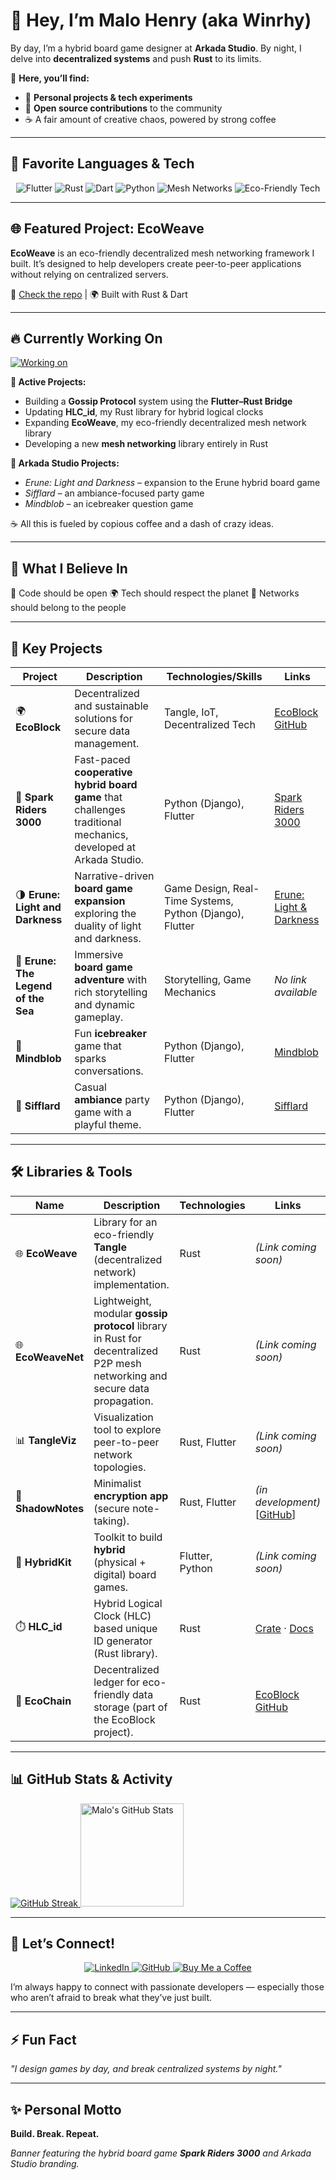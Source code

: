 # 👋 Hey, I’m Malo Henry (aka Winrhy)

By day, I’m a hybrid board game designer at **Arkada Studio**. By night, I delve into **decentralized systems** and push **Rust** to its limits.

📍 **Here, you’ll find:**

* 🚀 **Personal projects & tech experiments**
* 🤝 **Open source contributions** to the community
* ☕ A fair amount of creative chaos, powered by strong coffee

---

## 🚀 Favorite Languages & Tech

<p align="center">
    <img src="https://img.shields.io/badge/Code-Flutter-blue?logo=flutter&logoColor=white&style=for-the-badge" alt="Flutter" />
    <img src="https://img.shields.io/badge/Code-Rust-orange?logo=rust&logoColor=white&style=for-the-badge" alt="Rust" />
    <img src="https://img.shields.io/badge/Code-Dart-blue?logo=dart&logoColor=white&style=for-the-badge" alt="Dart" />
    <img src="https://img.shields.io/badge/Code-Python-yellow?logo=python&logoColor=white&style=for-the-badge" alt="Python" />
    <img src="https://img.shields.io/badge/Infra-Mesh%20Networks-00C853?style=for-the-badge" alt="Mesh Networks" />
    <img src="https://img.shields.io/badge/Eco%20Friendly%20Tech-%E2%9C%A8-green?style=for-the-badge" alt="Eco-Friendly Tech" />
</p>

---

## 🌐 Featured Project: EcoWeave

**EcoWeave** is an eco-friendly decentralized mesh networking framework I built. It’s designed to help developers create peer-to-peer applications without relying on centralized servers.

🔗 [Check the repo](https://github.com/EcoBlock-Network) | 🌍 Built with Rust & Dart

---

## 🔥 Currently Working On

[![Working on](https://img.shields.io/badge/Working%20on-Mesh%20Protocol%20%7C%20EcoWeave%20%7C%20Hybrid%20Games-brightgreen)](https://github.com/MaloWinrhy)

**🚀 Active Projects:**

* Building a **Gossip Protocol** system using the **Flutter–Rust Bridge**
* Updating **HLC\_id**, my Rust library for hybrid logical clocks
* Expanding **EcoWeave**, my eco-friendly decentralized mesh network library
* Developing a new **mesh networking** library entirely in Rust

**🎲 Arkada Studio Projects:**

* *Erune: Light and Darkness* – expansion to the Erune hybrid board game
* *Sifflard* – an ambiance-focused party game
* *Mindblob* – an icebreaker question game

☕ All this is fueled by copious coffee and a dash of crazy ideas.

---

## 🌱 What I Believe In

🔗 Code should be open
🌍 Tech should respect the planet
🔐 Networks should belong to the people

---

## 🔑 Key Projects

| Project                             | Description                                                                                                     | Technologies/Skills                                      | Links                                                                     |
| ----------------------------------- | --------------------------------------------------------------------------------------------------------------- | -------------------------------------------------------- | ------------------------------------------------------------------------- |
| 🌍 **EcoBlock**                     | Decentralized and sustainable solutions for secure data management.                                             | Tangle, IoT, Decentralized Tech                          | [EcoBlock GitHub](https://github.com/EcoBlock-Network)                    |
| 🚀 **Spark Riders 3000**            | Fast-paced **cooperative hybrid board game** that challenges traditional mechanics, developed at Arkada Studio. | Python (Django), Flutter                                 | [Spark Riders 3000](https://www.arkada.studio/spark-riders-3000)          |
| 🌗 **Erune: Light and Darkness**    | Narrative-driven **board game expansion** exploring the duality of light and darkness.                          | Game Design, Real-Time Systems, Python (Django), Flutter | [Erune: Light & Darkness](https://www.arkada.studio/erune-light-darkness) |
| 🌊 **Erune: The Legend of the Sea** | Immersive **board game adventure** with rich storytelling and dynamic gameplay.                                 | Storytelling, Game Mechanics                             | *No link available*                                                       |
| 💬 **Mindblob**                     | Fun **icebreaker** game that sparks conversations.                                                              | Python (Django), Flutter                                 | [Mindblob](https://www.arkada.studio/mind-blob)                           |
| 🥓 **Sifflard**                     | Casual **ambiance** party game with a playful theme.                                                            | Python (Django), Flutter                                 | [Sifflard](https://www.arkada.studio/sifflard)                            |

---

## 🛠️ Libraries & Tools

| Name               | Description                                                                                                                 | Technologies    | Links                                                                     |
| ------------------ | --------------------------------------------------------------------------------------------------------------------------- | --------------- | ------------------------------------------------------------------------- |
| 🌐 **EcoWeave**    | Library for an eco-friendly **Tangle** (decentralized network) implementation.                                              | Rust            | *(Link coming soon)*                                                      |
| 🌐 **EcoWeaveNet** | Lightweight, modular **gossip protocol** library in Rust for decentralized P2P mesh networking and secure data propagation. | Rust            | *(Link coming soon)*                                                      |
| 📊 **TangleViz**   | Visualization tool to explore peer-to-peer network topologies.                                                              | Rust, Flutter   | *(Link coming soon)*                                                      |
| 🔐 **ShadowNotes** | Minimalist **encryption app** (secure note-taking).                                                                         | Rust, Flutter   | *(in development)* \[[GitHub](https://github.com/MaloWinrhy/ShadowNotes)] |
| 🎲 **HybridKit**   | Toolkit to build **hybrid** (physical + digital) board games.                                                               | Flutter, Python | *(Link coming soon)*                                                      |
| ⏱️ **HLC\_id**     | Hybrid Logical Clock (HLC) based unique ID generator (Rust library).                                                        | Rust            | [Crate](https://crates.io/crates/hlc_id) · [Docs](https://docs.rs/hlc_id) |
| 🔗 **EcoChain**    | Decentralized ledger for eco-friendly data storage (part of the EcoBlock project).                                          | Rust            | [EcoBlock GitHub](https://github.com/EcoBlock-Network)                    |

---

## 📊 GitHub Stats & Activity

<p>
    <a href="https://git.io/streak-stats">
        <img src="https://github-readme-streak-stats.herokuapp.com?user=MaloWinrhy&theme=dark" alt="GitHub Streak" />
    </a>
    <img height="165" src="https://github-readme-stats.vercel.app/api?username=MaloWinrhy&show_icons=true&theme=highcontrast&hide_border=true" alt="Malo's GitHub Stats" />
</p>

---

## 💬 Let’s Connect!

<p align="center">
    <a href="https://www.linkedin.com/in/malo-winrhy-henry">
        <img src="https://img.shields.io/badge/LinkedIn-0077B5?style=for-the-badge&logo=linkedin&logoColor=white" alt="LinkedIn">
    </a>
    <a href="https://github.com/MaloWinrhy">
        <img src="https://img.shields.io/badge/GitHub-100000?style=for-the-badge&logo=github&logoColor=white" alt="GitHub">
    </a>
    <a href="https://www.buymeacoffee.com/winrhy">
        <img src="https://img.shields.io/badge/Buy%20Me%20a%20Coffee-FFDD00?style=for-the-badge&logo=buy-me-a-coffee&logoColor=black" alt="Buy Me a Coffee">
    </a>
</p>

I’m always happy to connect with passionate developers — especially those who aren’t afraid to break what they’ve just built.

---

## ⚡ Fun Fact

*"I design games by day, and break centralized systems by night."*

---

## ✨ Personal Motto

**Build. Break. Repeat.**

&#x20;*Banner featuring the hybrid board game **Spark Riders 3000** and Arkada Studio branding.*
